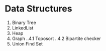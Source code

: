 Data Structures
=============

1. Binary Tree
2. LinkedList
3. Heap
4. Graph
..4.1 Toposort
..4.2 Bipartite checker
5. Union Find Set

